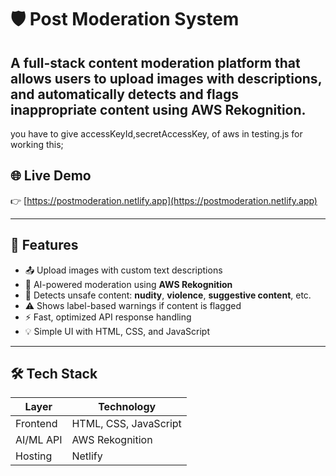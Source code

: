 
# 🛡️ Post Moderation System

A full-stack content moderation platform that allows users to upload images with descriptions, and automatically detects and flags inappropriate content using **AWS Rekognition**.
---
you have to give accessKeyId,secretAccessKey, of aws in testing.js for working this; 

## 🌐 Live Demo

👉 [https://postmoderation.netlify.app](https://postmoderation.netlify.app)

---
## 🚀 Features

- 📤 Upload images with custom text descriptions
- 🤖 AI-powered moderation using **AWS Rekognition**
- 🧠 Detects unsafe content: **nudity**, **violence**, **suggestive content**, etc.
- ⚠️ Shows label-based warnings if content is flagged
- ⚡ Fast, optimized API response handling
- 💡 Simple UI with HTML, CSS, and JavaScript

---

## 🛠️ Tech Stack

| Layer       | Technology             |
|-------------|------------------------|
| Frontend    | HTML, CSS, JavaScript  |
| AI/ML API   | AWS Rekognition        |
| Hosting     | Netlify


